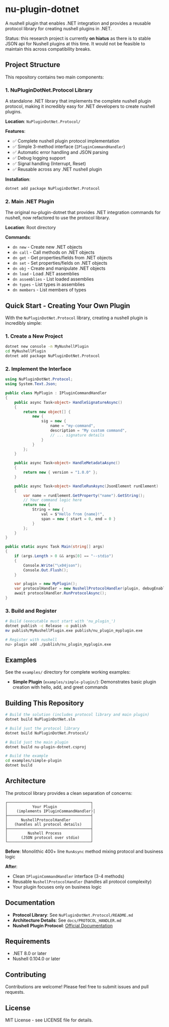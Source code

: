 # nu-plugin-dotnet

A nushell plugin that enables .NET integration and provides a reusable protocol library for creating nushell plugins in .NET.

Status: this research project is currently **on hiatus** as there is to stable JSON api for Nushell plugins at this time. It would not be feasible to
maintain this across compatibility breaks.

## Project Structure

This repository contains two main components:

### 1. NuPluginDotNet.Protocol Library

A standalone .NET library that implements the complete nushell plugin protocol, making it incredibly easy for .NET developers to create nushell plugins.

**Location**: `NuPluginDotNet.Protocol/`

**Features**:
- ✅ Complete nushell plugin protocol implementation
- ✅ Simple 3-method interface (`IPluginCommandHandler`)
- ✅ Automatic error handling and JSON parsing
- ✅ Debug logging support
- ✅ Signal handling (Interrupt, Reset)
- ✅ Reusable across any .NET nushell plugin

**Installation**:
```bash
dotnet add package NuPluginDotNet.Protocol
```

### 2. Main .NET Plugin

The original nu-plugin-dotnet that provides .NET integration commands for nushell, now refactored to use the protocol library.

**Location**: Root directory

**Commands**:
- `dn new` - Create new .NET objects
- `dn call` - Call methods on .NET objects
- `dn get` - Get properties/fields from .NET objects
- `dn set` - Set properties/fields on .NET objects
- `dn obj` - Create and manipulate .NET objects
- `dn load` - Load .NET assemblies
- `dn assemblies` - List loaded assemblies
- `dn types` - List types in assemblies
- `dn members` - List members of types

## Quick Start - Creating Your Own Plugin

With the `NuPluginDotNet.Protocol` library, creating a nushell plugin is incredibly simple:

### 1. Create a New Project

```bash
dotnet new console -n MyNushellPlugin
cd MyNushellPlugin
dotnet add package NuPluginDotNet.Protocol
```

### 2. Implement the Interface

```csharp
using NuPluginDotNet.Protocol;
using System.Text.Json;

public class MyPlugin : IPluginCommandHandler
{
    public async Task<object> HandleSignatureAsync()
    {
        return new object[] {
            new {
                sig = new {
                    name = "my-command",
                    description = "My custom command",
                    // ... signature details
                }
            }
        };
    }

    public async Task<object> HandleMetadataAsync()
    {
        return new { version = "1.0.0" };
    }

    public async Task<object> HandleRunAsync(JsonElement runElement)
    {
        var name = runElement.GetProperty("name").GetString();
        // Your command logic here
        return new {
            String = new {
                val = $"Hello from {name}!",
                span = new { start = 0, end = 0 }
            }
        };
    }
}

public static async Task Main(string[] args)
{
    if (args.Length > 0 && args[0] == "--stdio")
    {
        Console.Write("\x04json");
        Console.Out.Flush();
    }

    var plugin = new MyPlugin();
    var protocolHandler = new NushellProtocolHandler(plugin, debugEnabled: true);
    await protocolHandler.RunProtocolAsync();
}
```

### 3. Build and Register

```bash
# Build (executable must start with 'nu_plugin_')
dotnet publish -c Release -o publish
mv publish/MyNushellPlugin.exe publish/nu_plugin_myplugin.exe

# Register with nushell
nu> plugin add ./publish/nu_plugin_myplugin.exe
```

## Examples

See the `examples/` directory for complete working examples:

- **Simple Plugin** (`examples/simple-plugin/`): Demonstrates basic plugin creation with hello, add, and greet commands

## Building This Repository

```bash
# Build the solution (includes protocol library and main plugin)
dotnet build NuPluginDotNet.sln

# Build just the protocol library
dotnet build NuPluginDotNet.Protocol/

# Build just the main plugin
dotnet build nu-plugin-dotnet.csproj

# Build the example
cd examples/simple-plugin
dotnet build
```

## Architecture

The protocol library provides a clean separation of concerns:

```
┌─────────────────────────────────────┐
│           Your Plugin               │
│    (implements IPluginCommandHandler)│
├─────────────────────────────────────┤
│      NushellProtocolHandler         │
│   (handles all protocol details)    │
├─────────────────────────────────────┤
│         Nushell Process             │
│      (JSON protocol over stdio)     │
└─────────────────────────────────────┘
```

**Before**: Monolithic 400+ line `RunAsync` method mixing protocol and business logic

**After**: 
- Clean `IPluginCommandHandler` interface (3-4 methods)
- Reusable `NushellProtocolHandler` (handles all protocol complexity)
- Your plugin focuses only on business logic

## Documentation

- **Protocol Library**: See `NuPluginDotNet.Protocol/README.md`
- **Architecture Details**: See `docs/PROTOCOL_HANDLER.md`
- **Nushell Plugin Protocol**: [Official Documentation](https://www.nushell.sh/contributor-book/plugin_protocol_reference.html)

## Requirements

- .NET 8.0 or later
- Nushell 0.104.0 or later

## Contributing

Contributions are welcome! Please feel free to submit issues and pull requests.

## License

MIT License - see LICENSE file for details.

